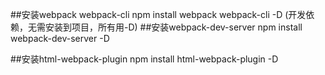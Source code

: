 ##安装webpack webpack-cli
npm install webpack webpack-cli -D    (开发依赖，无需安装到项目，所有用-D)
##安装webpack-dev-server 
npm install webpack-dev-server -D 

##安装html-webpack-plugin
npm install html-webpack-plugin -D